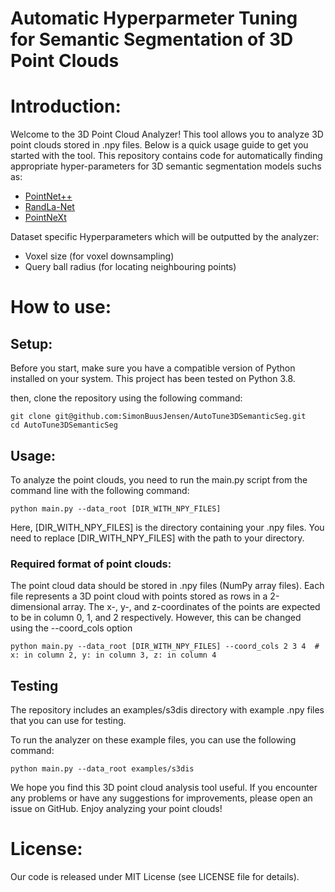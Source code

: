 # Automatic Hyperparmeter Tuning for Semantic Segmentation of 3D Point Clouds
# Introduction:
Welcome to the 3D Point Cloud Analyzer! This tool allows you to analyze 3D point clouds stored in .npy files. Below is a quick usage guide to get you started with the tool.
This repository contains code for automatically finding appropriate hyper-parameters for 3D semantic segmentation models suchs as:
- [PointNet++](https://github.com/charlesq34/pointnet2)
- [RandLa-Net](https://github.com/QingyongHu/RandLA-Net) 
- [PointNeXt](https://github.com/guochengqian/PointNeXt)

Dataset specific Hyperparameters which will be outputted by the analyzer:
- Voxel size (for voxel downsampling)
- Query ball radius (for locating neighbouring points)

# How to use:

## Setup:
Before you start, make sure you have a compatible version of Python installed on your system. This project has been tested on Python 3.8.

then, clone the repository using the following command:

```
git clone git@github.com:SimonBuusJensen/AutoTune3DSemanticSeg.git 
cd AutoTune3DSemanticSeg
```

## Usage:
To analyze the point clouds, you need to run the main.py script from the command line with the following command:

``` 
python main.py --data_root [DIR_WITH_NPY_FILES]
```

Here, [DIR_WITH_NPY_FILES] is the directory containing your .npy files. You need to replace [DIR_WITH_NPY_FILES] with the path to your directory.

### Required format of point clouds:
The point cloud data should be stored in .npy files (NumPy array files). Each file represents a 3D point cloud with points stored as rows in a 2-dimensional array. The x-, y-, and z-coordinates of the points are expected to be in column 0, 1, and 2 respectively.
However, this can be changed using the --coord_cols option

```
python main.py --data_root [DIR_WITH_NPY_FILES] --coord_cols 2 3 4  # x: in column 2, y: in column 3, z: in column 4 
```

## Testing
The repository includes an examples/s3dis directory with example .npy files that you can use for testing.

To run the analyzer on these example files, you can use the following command:
``` 
python main.py --data_root examples/s3dis
```

We hope you find this 3D point cloud analysis tool useful. If you encounter any problems or have any suggestions for improvements, please open an issue on GitHub. Enjoy analyzing your point clouds!

# License:
Our code is released under MIT License (see LICENSE file for details).
